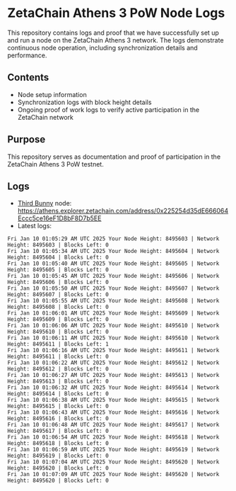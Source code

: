 # ZetaChain Athens 3 PoW Node Logs
This repository contains logs and proof that we have successfully set up and run a node on the ZetaChain Athens 3 network. The logs demonstrate continuous node operation, including synchronization details and performance.

## Contents
- Node setup information
- Synchronization logs with block height details
- Ongoing proof of work logs to verify active participation in the ZetaChain network

## Purpose
This repository serves as documentation and proof of participation in the ZetaChain Athens 3 PoW testnet.

## Logs

- [Third Bunny](https://thirdbunny.xyz/) node: https://athens.explorer.zetachain.com/address/0x225254d35dE666064Eccc5ce16eF1D8bF8D7b5EE
- Latest logs:
```
Fri Jan 10 01:05:29 AM UTC 2025 Your Node Height: 8495603 | Network Height: 8495603 | Blocks Left: 0
Fri Jan 10 01:05:34 AM UTC 2025 Your Node Height: 8495604 | Network Height: 8495604 | Blocks Left: 0
Fri Jan 10 01:05:40 AM UTC 2025 Your Node Height: 8495605 | Network Height: 8495605 | Blocks Left: 0
Fri Jan 10 01:05:45 AM UTC 2025 Your Node Height: 8495606 | Network Height: 8495606 | Blocks Left: 0
Fri Jan 10 01:05:50 AM UTC 2025 Your Node Height: 8495607 | Network Height: 8495607 | Blocks Left: 0
Fri Jan 10 01:05:55 AM UTC 2025 Your Node Height: 8495608 | Network Height: 8495608 | Blocks Left: 0
Fri Jan 10 01:06:01 AM UTC 2025 Your Node Height: 8495609 | Network Height: 8495609 | Blocks Left: 0
Fri Jan 10 01:06:06 AM UTC 2025 Your Node Height: 8495610 | Network Height: 8495610 | Blocks Left: 0
Fri Jan 10 01:06:11 AM UTC 2025 Your Node Height: 8495610 | Network Height: 8495611 | Blocks Left: 1
Fri Jan 10 01:06:16 AM UTC 2025 Your Node Height: 8495611 | Network Height: 8495611 | Blocks Left: 0
Fri Jan 10 01:06:22 AM UTC 2025 Your Node Height: 8495612 | Network Height: 8495612 | Blocks Left: 0
Fri Jan 10 01:06:27 AM UTC 2025 Your Node Height: 8495613 | Network Height: 8495613 | Blocks Left: 0
Fri Jan 10 01:06:32 AM UTC 2025 Your Node Height: 8495614 | Network Height: 8495614 | Blocks Left: 0
Fri Jan 10 01:06:38 AM UTC 2025 Your Node Height: 8495615 | Network Height: 8495615 | Blocks Left: 0
Fri Jan 10 01:06:43 AM UTC 2025 Your Node Height: 8495616 | Network Height: 8495616 | Blocks Left: 0
Fri Jan 10 01:06:48 AM UTC 2025 Your Node Height: 8495617 | Network Height: 8495617 | Blocks Left: 0
Fri Jan 10 01:06:54 AM UTC 2025 Your Node Height: 8495618 | Network Height: 8495618 | Blocks Left: 0
Fri Jan 10 01:06:59 AM UTC 2025 Your Node Height: 8495619 | Network Height: 8495619 | Blocks Left: 0
Fri Jan 10 01:07:04 AM UTC 2025 Your Node Height: 8495620 | Network Height: 8495620 | Blocks Left: 0
Fri Jan 10 01:07:09 AM UTC 2025 Your Node Height: 8495620 | Network Height: 8495620 | Blocks Left: 0
```
